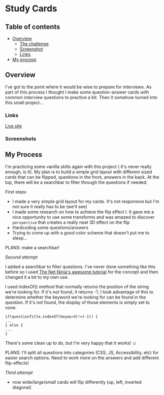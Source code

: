 # Study Cards

## Table of contents

- [Overview](#overview)
  - [The challenge](#the-challenge)
  - [Screenshot](#screenshot)
  - [Links](#links)
- [My process](#my-process)


## Overview

I've got to the point where it would be wise to prepare for interviews. As part of this process I thought I make some question-answer cards with common interview questions to practice a bit. Then it somehow turned into this small project...

### Links

[Live site](https://fluffykas.github.io/study-cards/)

### Screenshots

## My Process

I'm practicing some vanilla skills again with this project ( it's never really enough, is it). My plan is to build a simple grid layout with different sized cards that can be flipped, questions in the front, answers in the back. At the top, there will be a searchbar to filter through the questions if needed.

*First steps*

- I made a very simple grid layout for my cards. It's not responsive but I'm not sure it really has to be (we'll see)
- I made some research on how to achieve the flip effect I. It gave me a nice opportunity to use some transforms and was amazed to discover ```perspective``` that creates a really neat 3D effect on the flip
- Hardcoding some questions/answers
- Trying to come up with a good color scheme that doesn't put me to sleep...

PLANS: make a searchbar!

*Second attempt*

I added a searchbar to filter questions. I've never done something like this before so I used [The Net Ninja's awesome tutorial](https://www.youtube.com/watch?v=3NG8zy0ywIk) for the concept and then changed it a bit to my own use. 

I used indexOf() method that normally returns the position of the string we're looking for. If it's not found, it returns -1, I took advantage of this to determine whether the keyword we're looking for can be found in the question. If it's not found, the display of those elements is simply set to none.

````
if(questionTitle.indexOf(keyword)!=(-1)) {
...
} else {
...
}
````

There's some clean up to do, but I'm very happy that it works! :relaxed:

PLANS: I'll split all questions into categories (CSS, JS, Accessibility, etc) for easier search options. Need to work more on the answers and add different flip-effects!

*Third attempt*

- now wide/large/small cards will flip differently (up, left, inverted diagonal)